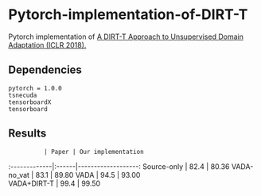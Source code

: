 # Pytorch-implementation-of-DIRT-T

Pytorch implementation of [A DIRT-T Approach to Unsupervised Domain Adaptation (ICLR 2018).](https://arxiv.org/abs/1802.08735)


## Dependencies

    pytorch = 1.0.0 
    tsnecuda
    tensorboardX
    tensorboard

## Results
              | Paper | Our implementation
:-------------|:------|-------------------:
Source-only   | 82.4  | 80.36 
VADA-no_vat   | 83.1  | 89.80
VADA          | 94.5  | 93.00  
VADA+DIRT-T   | 99.4  | 99.50
